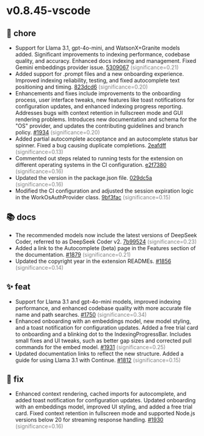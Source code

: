 # v0.8.45-vscode
## 🔧 chore
- Support for Llama 3.1, gpt-4o-mini, and WatsonX+Granite models added. Significant improvements to indexing performance, codebase quality, and accuracy. Enhanced docs indexing and management. Fixed Gemini embeddings provider issue. [5309067](https://github.com/continuedev/continue/commit/5309067ac0e55ac1f464c1b24b8facf2d06896bd) <span style='color:grey;'>(significance=0.21)</span>
- Added support for .prompt files and a new onboarding experience. Improved indexing reliability, testing, and fixed autocomplete text positioning and timing. [823dcd6](https://github.com/continuedev/continue/commit/823dcd6e66180ed74039d335980a8bc253239606) <span style='color:grey;'>(significance=0.20)</span>
- Enhancements and fixes include improvements to the onboarding process, user interface tweaks, new features like toast notifications for configuration updates, and enhanced indexing progress reporting. Addresses bugs with context retention in fullscreen mode and GUI rendering problems. Introduces new documentation and schema for the "OS" provider, and updates the contributing guidelines and branch policy. [#1934](https://github.com/continuedev/continue/pull/1934) <span style='color:grey;'>(significance=0.20)</span>
- Added partial autocomplete acceptance and an autocomplete status bar spinner. Fixed a bug causing duplicate completions. [2eafdff](https://github.com/continuedev/continue/commit/2eafdff54b1a77c6d403fa26a64c6793d7a4dfb9) <span style='color:grey;'>(significance=0.13)</span>
- Commented out steps related to running tests for the extension on different operating systems in the CI configuration. [e2f7380](https://github.com/continuedev/continue/commit/e2f7380ee86a8e3483e3f5de5bba708565cde164) <span style='color:grey;'>(significance=0.16)</span>
- Updated the version in the package.json file. [029dc5a](https://github.com/continuedev/continue/commit/029dc5aceac1df7cbde5f955f693a86c647eab61) <span style='color:grey;'>(significance=0.16)</span>
- Modified the CI configuration and adjusted the session expiration logic in the WorkOsAuthProvider class. [9bf3fac](https://github.com/continuedev/continue/commit/9bf3facee0f722ea082054698f8d74fa4c5168ad) <span style='color:grey;'>(significance=0.15)</span>

## 📚 docs
- The recommended models now include the latest versions of DeepSeek Coder, referred to as DeepSeek Coder v2. [7b99524](https://github.com/continuedev/continue/commit/7b99524d16999af78a00b198724d3beb45334ff1) <span style='color:grey;'>(significance=0.23)</span>
- Added a link to the Autocomplete (beta) page in the Features section of the documentation. [#1879](https://github.com/continuedev/continue/pull/1879) <span style='color:grey;'>(significance=0.21)</span>
- Updated the copyright year in the extension READMEs. [#1856](https://github.com/continuedev/continue/pull/1856) <span style='color:grey;'>(significance=0.14)</span>

## ✨ feat
- Support for Llama 3.1 and gpt-4o-mini models, improved indexing performance, and enhanced codebase quality with more accurate file name and path searches. [#1750](https://github.com/continuedev/continue/pull/1750) <span style='color:grey;'>(significance=0.34)</span>
- Enhanced onboarding with an embeddings model, new model styling, and a toast notification for configuration updates. Added a free trial card to onboarding and a blinking dot to the IndexingProgressBar. Includes small fixes and UI tweaks, such as better gap sizes and corrected pull commands for the embed model. [#1931](https://github.com/continuedev/continue/pull/1931) <span style='color:grey;'>(significance=0.25)</span>
- Updated documentation links to reflect the new structure. Added a guide for using Llama 3.1 with Continue. [#1812](https://github.com/continuedev/continue/pull/1812) <span style='color:grey;'>(significance=0.15)</span>

## 🐛 fix
- Enhanced context rendering, cached imports for autocomplete, and added toast notification for configuration updates. Updated onboarding with an embeddings model, improved UI styling, and added a free trial card. Fixed context retention in fullscreen mode and supported Node.js versions below 20 for streaming response handling. [#1930](https://github.com/continuedev/continue/pull/1930) <span style='color:grey;'>(significance=0.16)</span>